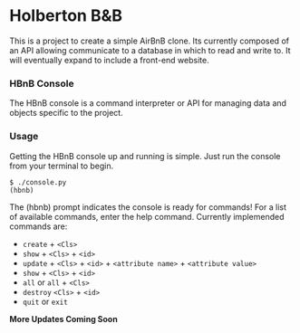 # Holberton B&B

This is a project to create a simple AirBnB clone. Its currently composed of an
API allowing communicate to a database in which to read and write to.
It will eventually expand to include a front-end website.

### HBnB Console

The HBnB console is a command interpreter or API for managing data and objects
specific to the project.

### Usage

Getting the HBnB console up and running is simple. Just run the console from
your terminal to begin.

```
$ ./console.py
(hbnb)
```
The (hbnb) prompt indicates the console is ready for commands! For a list of
available commands, enter the help command. Currently implemended commands are:

* `create` + `<Cls>`
* `show` + `<Cls>` + `<id>`
* `update` + `<Cls>` + `<id>` + `<attribute name>` + `<attribute value>`
* `show` + `<Cls>` + `<id>`
* `all` or `all` + `<Cls>`
* `destroy` `<Cls>` + `<id>`
* `quit` or `exit`

**More Updates Coming Soon**